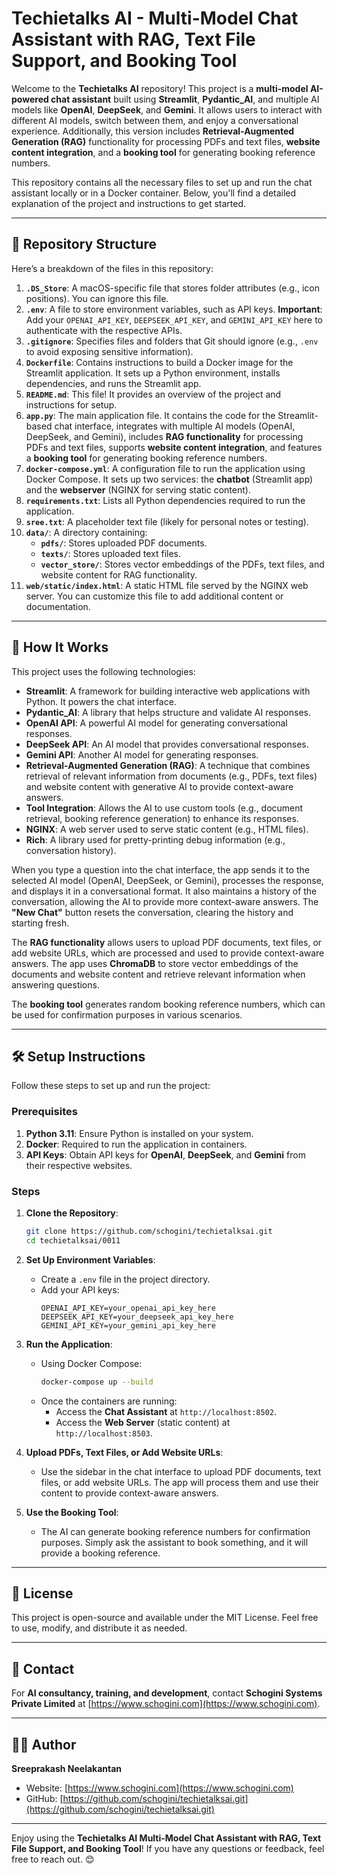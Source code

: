 # Techietalks AI - Multi-Model Chat Assistant with RAG, Text File Support, and Booking Tool

Welcome to the **Techietalks AI** repository! This project is a **multi-model AI-powered chat assistant** built using **Streamlit**, **Pydantic_AI**, and multiple AI models like **OpenAI**, **DeepSeek**, and **Gemini**. It allows users to interact with different AI models, switch between them, and enjoy a conversational experience. Additionally, this version includes **Retrieval-Augmented Generation (RAG)** functionality for processing PDFs and text files, **website content integration**, and a **booking tool** for generating booking reference numbers.

This repository contains all the necessary files to set up and run the chat assistant locally or in a Docker container. Below, you'll find a detailed explanation of the project and instructions to get started.

---

## 📁 Repository Structure

Here’s a breakdown of the files in this repository:

1. **`.DS_Store`**: A macOS-specific file that stores folder attributes (e.g., icon positions). You can ignore this file.
2. **`.env`**: A file to store environment variables, such as API keys. **Important**: Add your `OPENAI_API_KEY`, `DEEPSEEK_API_KEY`, and `GEMINI_API_KEY` here to authenticate with the respective APIs.
3. **`.gitignore`**: Specifies files and folders that Git should ignore (e.g., `.env` to avoid exposing sensitive information).
4. **`Dockerfile`**: Contains instructions to build a Docker image for the Streamlit application. It sets up a Python environment, installs dependencies, and runs the Streamlit app.
5. **`README.md`**: This file! It provides an overview of the project and instructions for setup.
6. **`app.py`**: The main application file. It contains the code for the Streamlit-based chat interface, integrates with multiple AI models (OpenAI, DeepSeek, and Gemini), includes **RAG functionality** for processing PDFs and text files, supports **website content integration**, and features a **booking tool** for generating booking reference numbers.
7. **`docker-compose.yml`**: A configuration file to run the application using Docker Compose. It sets up two services: the **chatbot** (Streamlit app) and the **webserver** (NGINX for serving static content).
8. **`requirements.txt`**: Lists all Python dependencies required to run the application.
9. **`sree.txt`**: A placeholder text file (likely for personal notes or testing).
10. **`data/`**: A directory containing:
    - **`pdfs/`**: Stores uploaded PDF documents.
    - **`texts/`**: Stores uploaded text files.
    - **`vector_store/`**: Stores vector embeddings of the PDFs, text files, and website content for RAG functionality.
11. **`web/static/index.html`**: A static HTML file served by the NGINX web server. You can customize this file to add additional content or documentation.

---

## 🚀 How It Works

This project uses the following technologies:

- **Streamlit**: A framework for building interactive web applications with Python. It powers the chat interface.
- **Pydantic_AI**: A library that helps structure and validate AI responses.
- **OpenAI API**: A powerful AI model for generating conversational responses.
- **DeepSeek API**: An AI model that provides conversational responses.
- **Gemini API**: Another AI model for generating responses.
- **Retrieval-Augmented Generation (RAG)**: A technique that combines retrieval of relevant information from documents (e.g., PDFs, text files) and website content with generative AI to provide context-aware answers.
- **Tool Integration**: Allows the AI to use custom tools (e.g., document retrieval, booking reference generation) to enhance its responses.
- **NGINX**: A web server used to serve static content (e.g., HTML files).
- **Rich**: A library used for pretty-printing debug information (e.g., conversation history).

When you type a question into the chat interface, the app sends it to the selected AI model (OpenAI, DeepSeek, or Gemini), processes the response, and displays it in a conversational format. It also maintains a history of the conversation, allowing the AI to provide more context-aware answers. The **"New Chat"** button resets the conversation, clearing the history and starting fresh.

The **RAG functionality** allows users to upload PDF documents, text files, or add website URLs, which are processed and used to provide context-aware answers. The app uses **ChromaDB** to store vector embeddings of the documents and website content and retrieve relevant information when answering questions.

The **booking tool** generates random booking reference numbers, which can be used for confirmation purposes in various scenarios.

---

## 🛠️ Setup Instructions

Follow these steps to set up and run the project:

### Prerequisites
1. **Python 3.11**: Ensure Python is installed on your system.
2. **Docker**: Required to run the application in containers.
3. **API Keys**: Obtain API keys for **OpenAI**, **DeepSeek**, and **Gemini** from their respective websites.

### Steps
1. **Clone the Repository**:
   ```bash
   git clone https://github.com/schogini/techietalksai.git
   cd techietalksai/0011
   ```

2. **Set Up Environment Variables**:
   - Create a `.env` file in the project directory.
   - Add your API keys:
     ```plaintext
     OPENAI_API_KEY=your_openai_api_key_here
     DEEPSEEK_API_KEY=your_deepseek_api_key_here
     GEMINI_API_KEY=your_gemini_api_key_here
     ```

3. **Run the Application**:
   - Using Docker Compose:
     ```bash
     docker-compose up --build
     ```
   - Once the containers are running:
     - Access the **Chat Assistant** at `http://localhost:8502`.
     - Access the **Web Server** (static content) at `http://localhost:8503`.

4. **Upload PDFs, Text Files, or Add Website URLs**:
   - Use the sidebar in the chat interface to upload PDF documents, text files, or add website URLs. The app will process them and use their content to provide context-aware answers.

5. **Use the Booking Tool**:
   - The AI can generate booking reference numbers for confirmation purposes. Simply ask the assistant to book something, and it will provide a booking reference.

---

## 📄 License

This project is open-source and available under the MIT License. Feel free to use, modify, and distribute it as needed.

---

## 📧 Contact

For **AI consultancy, training, and development**, contact **Schogini Systems Private Limited** at [https://www.schogini.com](https://www.schogini.com).

---

## 👨‍💻 Author

**Sreeprakash Neelakantan**  
- Website: [https://www.schogini.com](https://www.schogini.com)  
- GitHub: [https://github.com/schogini/techietalksai.git](https://github.com/schogini/techietalksai.git)

---

Enjoy using the **Techietalks AI Multi-Model Chat Assistant with RAG, Text File Support, and Booking Tool**! If you have any questions or feedback, feel free to reach out. 😊